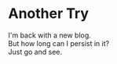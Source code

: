 # Another Try

I'm back with a new blog.<br>
But how long can I persist in it?<br>
Just go and see.

